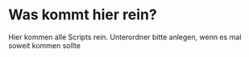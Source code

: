 # Was kommt hier rein?


Hier kommen alle Scripts rein.
Unterordner bitte anlegen, wenn es mal soweit kommen sollte